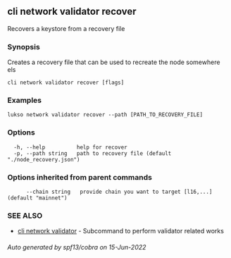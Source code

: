 ## cli network validator recover

Recovers a keystore from a recovery file

### Synopsis

Creates a recovery file that can be used to recreate the node somewhere els

```
cli network validator recover [flags]
```

### Examples

```
lukso network validator recover --path [PATH_TO_RECOVERY_FILE]
```

### Options

```
  -h, --help          help for recover
  -p, --path string   path to recovery file (default "./node_recovery.json")
```

### Options inherited from parent commands

```
      --chain string   provide chain you want to target [l16,...] (default "mainnet")
```

### SEE ALSO

* [cli network validator](cli_network_validator.md)	 - Subcommand to perform validator related works

###### Auto generated by spf13/cobra on 15-Jun-2022

